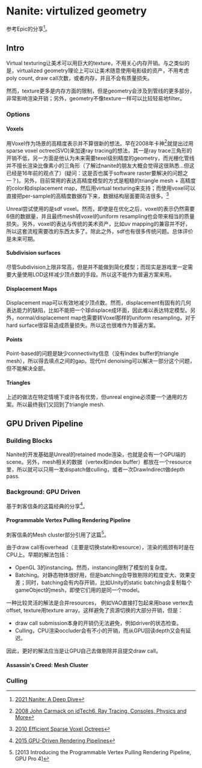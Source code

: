 # Nanite: virtulized geometry

参考Epic的分享[^1]。

## Intro

Virtual texturing让美术可以用巨大的texture，不用关心内存开销。与之类似的是，virtualized geometry理论上可以让美术随意使用电影级的资产，不用考虑poly count, draw call次数，或者内存，并且不会有质量损失。

然而，texture更多是内存方面的限制，但是geometry会涉及到管线的更多部分，非常影响渲染开销；另外，geometry不像texture一样可以比较轻易地filter。

### Options

#### Voxels

用Voxel作为场景的高精度表示并不算很新的想法。早在2008年卡神[^2]就提出过用sparse voxel octree(SVO)来加速ray tracing的想法，其一是ray trace三角形的开销不低，另一方面是他认为未来需要texel级别精度的geometry，而光栅化管线并不擅长渲染比像素小的三角形（了解过nanite的朋友大概会觉得这很熟悉...但这已经是16年前的观点了）(疑问：这是否也属于software raster要解决的问题之一？)。另外，目前常用的表达高精度模型的方式是粗糙的triangle mesh + 高精度的color和displacement map，然后用virtual texturing来支持；而使用voxel可以直接把per-sample的高精度数据存下来，数据结构层面要简洁很多。[^3]

Unreal尝试使用的是sdf voxel。然而，即使是在优化之后，voxel的表示仍然需要6倍的数据量，并且最终mesh转voxel的uniform resampling也会带来相当的质量损失。另外，voxel的表达与传统的美术资产，比如uv mapping的兼容并不好，所以这套流程需要改的东西太多了。除此之外，sdf也有很多传统问题。总体评价是未来可期。

#### Subdivision surfaces

尽管Subdivision上限非常高，但是并不能做到简化模型；而现实是游戏里一定需要大量使用LOD这样减少顶点数的手段。所以这不能作为普遍方案来用。

#### Displacement Maps

Displacement map可以有效地减少顶点数。然而，displacement有固有的几何表达能力的缺陷，比如不能把一个球displace成环面，因此难以表达特定模型。另外，normal/displacement map也需要转Voxel那样的uniform resampling，对于hard surface很容易造成质量损失。所以这也很难作为普遍方案。

#### Points

Point-based的问题是缺少connectivity信息（没有index buffer的triangle mesh），所以得去填点之间的gap。现代ml denoising可以解决一部分这个问题，但不能解决全部。

#### Triangles

上述的做法在特定情境下或许各有优势，但unreal engine必须要一个通用的方案。所以最终我们又回到了triangle mesh.

## GPU Driven Pipeline

### Building Blocks

Nanite的开发基础是Unreal的retained mode渲染，也就是会有一个GPU端的scene。另外，mesh相关的数据（vertex和index buffer）都放在一个resource里，所以就可以只用一发dispatch做culling，或者一次DrawIndirect做depth pass.

### Background: GPU Driven

基于刺客信条的这篇经典的分享[^4]。

#### Programmable Vertex Pulling Rendering Pipeline

刺客信条的Mesh cluster部分引用了这篇[^5]。

由于draw call有overhead（主要是切换state和resource），渲染的瓶颈有时是在CPU上。早期的解法包括：

- OpenGL 3的instancing。然而，instancing限制了模型的复杂度。
- Batching。对静态物体很好用，但是batching会导致剔除的粒度变大、效果变差；同时，batching会有内存开销，比如Unity的static batching会复制每个gameObject的mesh，即使它们用的是同一个model。

一种比较灵活的解法是合并resources， 例如VAO直接打包起来用base vertex去offset, texture用texture array。这样避免了资源切换的大部分开销，但是：

- draw call submission本身的开销仍无法避免，例如driver的状态检查。
- Culling，CPU渲染occluder会有不小的开销，而从GPU回读depth又会有延迟。

因此，更好的解法应当是让GPU自己去做剔除并且提交draw call。

#### Assassin's Creed: Mesh Cluster



### Culling


[^1]: [2021 Nanite: A Deep Dive](https://advances.realtimerendering.com/s2021/Karis_Nanite_SIGGRAPH_Advances_2021_final.pdf)

[^2]: [2008 John Carmack on idTech6, Ray Tracing, Consoles, Physics and More](https://pcper.com/2008/03/john-carmack-on-id-tech-6-ray-tracing-consoles-physics-and-more/)

[^3]: [2010 Efficient Sparse Voxel Octrees](https://research.nvidia.com/sites/default/files/pubs/2010-02_Efficient-Sparse-Voxel/laine2010i3d_paper.pdf)

[^4]: [2015 GPU-Driven Rendering Pipelines](https://advances.realtimerendering.com/s2015/aaltonenhaar_siggraph2015_combined_final_footer_220dpi.pdf)

[^5]: [2013 Introducing the Programmable Vertex Pulling Rendering Pipeline, GPU Pro 4]

